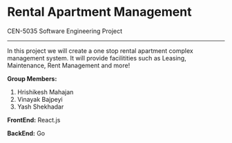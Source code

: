 # Rental Apartment Management

CEN-5035 Software Engineering Project <hr>
In this project we will create a one stop rental apartment complex management system. It will provide facilitities such as Leasing, Maintenance, Rent Management and more! 

<b>Group Members:</b>

<ol>
  <li>Hrishikesh Mahajan</li>
  <li>Vinayak Bajpeyi</li>
  <li>Yash Shekhadar</li>
</ol>

<b>FrontEnd:</b>
React.js

<b>BackEnd:</b>
Go
